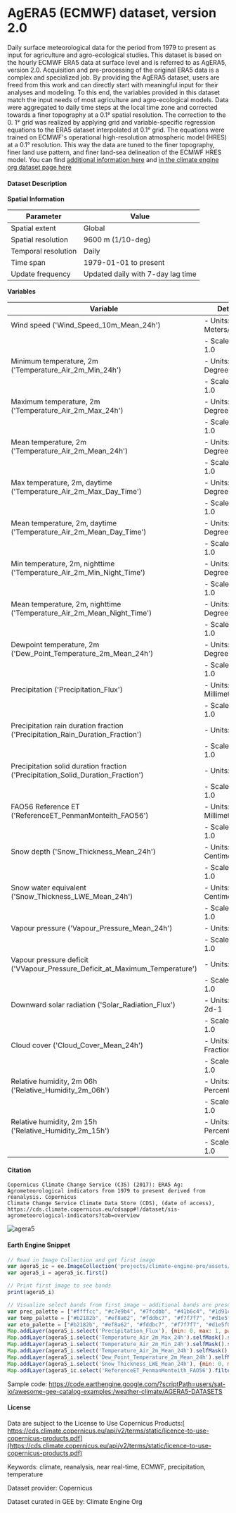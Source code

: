 # AgERA5 (ECMWF) dataset, version 2.0

Daily surface meteorological data for the period from 1979 to present as input for agriculture and agro-ecological studies. This dataset is based on
the hourly ECMWF ERA5 data at surface level and is referred to as AgERA5, version 2.0. Acquisition and pre-processing of the original ERA5 data is a complex and
specialized job. By providing the AgERA5 dataset, users are freed from this work and can directly start with meaningful input for their analyses and
modeling. To this end, the variables provided in this dataset match the input needs of most agriculture and agro-ecological models. Data were
aggregated to daily time steps at the local time zone and corrected towards a finer topography at a 0.1° spatial resolution. The correction to the 0.
1° grid was realized by applying grid and variable-specific regression equations to the ERA5 dataset interpolated at 0.1° grid. The equations were
trained on ECMWF's operational high-resolution atmospheric model (HRES) at a 0.1° resolution. This way the data are tuned to the finer topography,
finer land use pattern, and finer land-sea delineation of the ECMWF HRES model. You can find [additional information here](https://cds.climate.copernicus.eu/cdsapp#!/dataset/sis-agrometeorological-indicators?tab=overview) and [in the climate engine org dataset page here](https://support.climateengine.org/article/58-era5-ag)

#### Dataset Description

**Spatial Information**

| Parameter            | Value                     |
|----------------------|---------------------------|
| Spatial extent       | Global                    |
| Spatial resolution   | 9600 m (1/10-deg)         |
| Temporal resolution  | Daily                     |
| Time span            | 1979-01-01 to present     |
| Update frequency     | Updated daily with 7-day lag time |

**Variables**

| Variable                  | Details                              |
|---------------------------|--------------------------------------|
| Wind speed ('Wind_Speed_10m_Mean_24h') | - Units: Meters/second            |
|                           | - Scale factor: 1.0                |
| Minimum temperature, 2m ('Temperature_Air_2m_Min_24h') | - Units: Degrees Kelvin   |
|                           | - Scale factor: 1.0                |
| Maximum temperature, 2m ('Temperature_Air_2m_Max_24h') | - Units: Degrees Kelvin   |
|                           | - Scale factor: 1.0                |
| Mean temperature, 2m ('Temperature_Air_2m_Mean_24h') | - Units: Degrees Kelvin    |
|                           | - Scale factor: 1.0                |
| Max temperature, 2m, daytime ('Temperature_Air_2m_Max_Day_Time') | - Units: Degrees Kelvin |
|                           | - Scale factor: 1.0                |
| Mean temperature, 2m, daytime ('Temperature_Air_2m_Mean_Day_Time') | - Units: Degrees Kelvin |
|                           | - Scale factor: 1.0                |
| Min temperature, 2m, nighttime ('Temperature_Air_2m_Min_Night_Time') | - Units: Degrees Kelvin |
|                           | - Scale factor: 1.0                |
| Mean temperature, 2m, nighttime ('Temperature_Air_2m_Mean_Night_Time') | - Units: Degrees Kelvin |
|                           | - Scale factor: 1.0                |
| Dewpoint temperature, 2m ('Dew_Point_Temperature_2m_Mean_24h') | - Units: Degrees Kelvin |
|                           | - Scale factor: 1.0                |
| Precipitation ('Precipitation_Flux') | - Units: Millimeters           |
|                           | - Scale factor: 1.0                |
| Precipitation rain duration fraction ('Precipitation_Rain_Duration_Fraction') | - Units: Count |
|                           | - Scale factor: 1.0                |
| Precipitation solid duration fraction ('Precipitation_Solid_Duration_Fraction') | - Units: Count |
|                           | - Scale factor: 1.0                |
| FAO56 Reference ET ('ReferenceET_PenmanMonteith_FAO56') | - Units: Millimeters           |
|                           | - Scale factor: 1.0                |
| Snow depth ('Snow_Thickness_Mean_24h') | - Units: Centimeters           |
|                           | - Scale factor: 1.0                |
| Snow water equivalent ('Snow_Thickness_LWE_Mean_24h') | - Units: Centimeters        |
|                           | - Scale factor: 1.0                |
| Vapour pressure ('Vapour_Pressure_Mean_24h') | - Units: hPa                |
|                           | - Scale factor: 1.0                |
| Vapour pressure deficit ('VVapour_Pressure_Deficit_at_Maximum_Temperature') | - Units: hPa                |
|                           | - Scale factor: 1.0                |
| Downward solar radiation ('Solar_Radiation_Flux') | - Units: J m-2d-1         |
|                           | - Scale factor: 1.0                |
| Cloud cover ('Cloud_Cover_Mean_24h') | - Units: Fraction               |
|                           | - Scale factor: 1.0                |
| Relative humidity, 2m 06h ('Relative_Humidity_2m_06h') | - Units: Percent        |
|                           | - Scale factor: 1.0                |
| Relative humidity, 2m 15h ('Relative_Humidity_2m_15h') | - Units: Percent        |
|                           | - Scale factor: 1.0                |

#### Citation

```
Copernicus Climate Change Service (C3S) (2017): ERA5 Ag: Agrometeorological indicators from 1979 to present derived from reanalysis. Copernicus
Climate Change Service Climate Data Store (CDS), (date of access),
https://cds.climate.copernicus.eu/cdsapp#!/dataset/sis-agrometeorological-indicators?tab=overview
```

![agera5](https://github.com/samapriya/awesome-gee-community-datasets/assets/6677629/c93b3918-ff1e-4f0b-a3c3-18b12435f1e1)

#### Earth Engine Snippet

```js
// Read in Image Collection and get first image
var agera5_ic = ee.ImageCollection('projects/climate-engine-pro/assets/ce-ag-era5-v2/daily')
var agera5_i = agera5_ic.first()

// Print first image to see bands
print(agera5_i)

// Visualize select bands from first image — additional bands are present in the Image Collection
var prec_palette = ["#ffffcc", "#c7e9b4", "#7fcdbb", "#41b6c4", "#1d91c0", "#225ea8", "#0c2c84"]
var temp_palette = ["#b2182b", "#ef8a62", "#fddbc7", "#f7f7f7", "#d1e5f0", "#67a9cf", "#2166ac"].reverse()
var eto_palette = ["#b2182b", "#ef8a62", "#fddbc7", "#f7f7f7", "#d1e5f0", "#67a9cf", "#2166ac"].reverse()
Map.addLayer(agera5_i.select('Precipitation_Flux'), {min: 0, max: 1, palette: prec_palette}, 'Precipitation_Flux')
Map.addLayer(agera5_i.select('Temperature_Air_2m_Max_24h').selfMask().subtract(273.15), {min: -10, max: 50, palette: temp_palette}, 'Temperature_Air_2m_Max_24h')
Map.addLayer(agera5_i.select('Temperature_Air_2m_Min_24h').selfMask().subtract(273.15), {min: -10, max: 50, palette: temp_palette}, 'Temperature_Air_2m_Min_24h')
Map.addLayer(agera5_i.select('Temperature_Air_2m_Mean_24h').selfMask().subtract(273.15), {min: -10, max: 50, palette: temp_palette}, 'Temperature_Air_2m_Mean_24h')
Map.addLayer(agera5_i.select('Dew_Point_Temperature_2m_Mean_24h').selfMask().subtract(273.15), {min: -10, max: 50, palette: temp_palette}, 'Dew_Point_Temperature_2m_Mean')
Map.addLayer(agera5_i.select('Snow_Thickness_LWE_Mean_24h'), {min: 0, max: 20, palette: prec_palette}, 'Snow_Thickness_LWE_Mean')
Map.addLayer(agera5_ic.select('ReferenceET_PenmanMonteith_FAO56').filterDate('2023-10-01', '2024-09-30').sum(), {min: 0, max: 2000, palette: eto_palette}, 'ReferenceET_PenmanMonteith_FAO56')
```

Sample code: https://code.earthengine.google.com/?scriptPath=users/sat-io/awesome-gee-catalog-examples:/weather-climate/AGERA5-DATASETS

#### License
Data are subject to the License to Use Copernicus Products:[ https://cds.climate.copernicus.eu/api/v2/terms/static/licence-to-use-copernicus-products.pdf](https://cds.climate.copernicus.eu/api/v2/terms/static/licence-to-use-copernicus-products.pdf)

Keywords: climate, reanalysis, near real-time, ECMWF, precipitation, temperature

Dataset provider: Copernicus

Dataset curated in GEE by: Climate Engine Org
